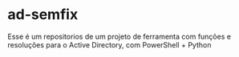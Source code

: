 # ad-semfix
Esse é um repositorios de um projeto de ferramenta com funções e resoluções para o Active Directory, com PowerShell + Python
